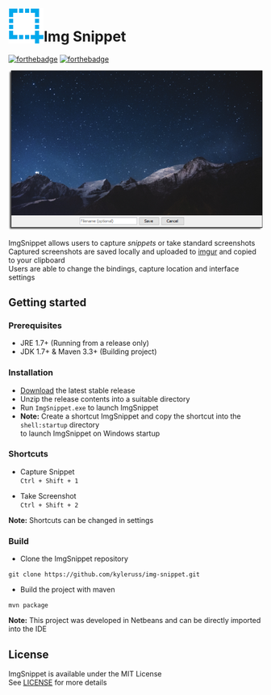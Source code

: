 <img src="preview/AppIcon.png" align="left" />

Img Snippet
===========

[![forthebadge](https://forthebadge.com/images/badges/made-with-java.svg)](https://forthebadge.com)
[![forthebadge](https://forthebadge.com/images/badges/built-with-love.svg)](https://forthebadge.com)

<img src="preview/preview.png" />  


ImgSnippet allows users to capture *snippets* or take standard screenshots  
Captured screenshots are saved locally and uploaded to [imgur](http://www.imgur.com) and copied to your clipboard   
Users are able to change the bindings, capture location and interface settings


## Getting started

### Prerequisites
- JRE 1.7+ (Running from a release only)
- JDK 1.7+ & Maven 3.3+ (Building project)

### Installation

- [Download](https://github.com/kyleruss/img-snippet/releases/latest) the latest stable release  
- Unzip the release contents into a suitable directory  
- Run `ImgSnippet.exe` to launch ImgSnippet  
- **Note:** Create a shortcut ImgSnippet and copy the shortcut into the `shell:startup` directory  
to launch ImgSnippet on Windows startup

### Shortcuts

- Capture Snippet  
`Ctrl + Shift + 1`

- Take Screenshot  
`Ctrl + Shift + 2`

**Note:** Shortcuts can be changed in settings

### Build

- Clone the ImgSnippet repository

```
git clone https://github.com/kyleruss/img-snippet.git
```

- Build the project with maven

```
mvn package
```

**Note:** This project was developed in Netbeans and can be directly imported into the IDE


## License

ImgSnippet is available under the MIT License  
See [LICENSE](LICENSE.txt) for more details
